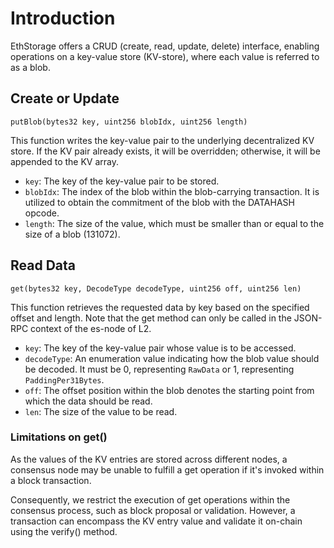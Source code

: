 # Introduction

EthStorage offers a CRUD (create, read, update, delete) interface, enabling operations on a key-value store (KV-store), where each value is referred to as a blob.

## Create or Update
 
```
putBlob(bytes32 key, uint256 blobIdx, uint256 length)
```

 This function writes the key-value pair to the underlying decentralized KV store. If the KV pair already exists, it will be overridden; otherwise, it will be appended to the KV array.
  * `key`: The key of the key-value pair to be stored.
  * `blobIdx`: The index of the blob within the blob-carrying transaction. It is utilized to obtain the commitment of the blob with the DATAHASH opcode.
  * `length`: The size of the value, which must be smaller than or equal to the size of a blob (131072).

## Read Data 

```
get(bytes32 key, DecodeType decodeType, uint256 off, uint256 len)
```

This function retrieves the requested data by key based on the specified offset and length. Note that the get method can only be called in the JSON-RPC context of the es-node of L2.
  * `key`: The key of the key-value pair whose value is to be accessed.
  * `decodeType`: An enumeration value indicating how the blob value should be decoded. It must be 0, representing `RawData` or 1, representing `PaddingPer31Bytes`.
  * `off`: The offset position within the blob denotes the starting point from which the data should be read.
  * `len`: The size of the value to be read.

### Limitations on get()

As the values of the KV entries are stored across different nodes, a consensus node may be unable to fulfill a get operation if it's invoked within a block transaction.

Consequently, we restrict the execution of get operations within the consensus process, such as block proposal or validation. However, a transaction can encompass the KV entry value and validate it on-chain using the verify() method.